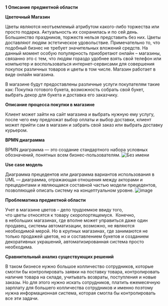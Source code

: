 ﻿**1 Описание предметной области** 

**Цветочный Магазин**

Цветы являются неотъемлемый атрибутом какого-либо торжества или просто подарка. Актуальность их сохранилась и по сей день. Большинство праздников, торжеств нельзя представить без них. Цветы доставляют людям эстетическое удовольствие. Примечательно то, что подобный бизнес не требует значительных вложений средств. На данный момент особую популярность приобретают онлайн – магазины, связанно это с тем, что людям гораздо удобнее взять свой телефон или компьютер и воспользоваться интернет-сервисами для совершения покупок различных товаров и цветы в том числе. Магазин работает в  виде онлайн магазина.

В магазине будут предоставлены различные услуги покупателям такие как: Покупка готового букета, возможность собрать свой букет, выбрать декор для букета и доставка его заказчику.

**Описание процесса покупки в магазине**

Клиент может зайти на сайт магазина и выбрать нужную ему услугу, после чего ему предложат выбор оплаты и выбор доставки, клиент может прийти сам в магазин и забрать свой заказ или выбрать доставку курьером.


**BPMN диаграмма**

BPMN диаграмма — это создание стандартного набора условных обозначений, понятных всем бизнес-пользователям. 
![Без имени](https://user-images.githubusercontent.com/105597940/195761686-b5caedd7-f40c-4fd6-aa66-c67bf97db3e1.png)


**Use case модель**

Диаграмма прецедентов или диаграмма вариантов использования в UML — диаграмма, отражающая отношения между акторами и прецедентами и являющаяся составной частью модели прецедентов, позволяющей описать систему на концептуальном уровне.
![image](https://user-images.githubusercontent.com/105597940/195647550-f7f3c262-d848-4e7f-b378-9f0e7021d15d.png)


**Проблематика предметной области**

Учет в магазине цветов – дело трудоемкое ввиду того, что цветы относятся к товару скоропортящемуся.  Конечно, в небольших магазинах, где вполне может управиться даже один продавец, системы автоматизации, возможно, не являются необходимой мерой. Но в крупных магазинах, где занимаются не только продажей цветов, но и составлением букетов и созданием декоративных украшений, автоматизированная система просто необходима.


**Сравнительный анализ существующих решений**

В таком бизнесе нужно большое колличество сотрудников, которые смогли бы контролировать заявки на поставку товара, контролировать наличие товара на складе, учитывать возвраты, поступления и новые заказы. Но для этого нужно искать сотрудников, платить ежемесячную зарплату для большего колличества сотрудников и именно поэтому нужна информационная система, которая смогла бы контролировать все эти задачи.




